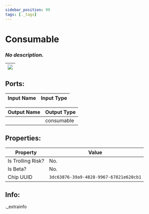 ```yaml
---
sidebar_position: 99
tags: [._tags]
---
```


# Consumable


### *No description.*

| ![](https://images-ext-2.discordapp.net/external/MPmIaQzlEPmgGWlgi-WxBBXt0Bjv_zWPkg1y1f_sy3s/https/www.recroomcircuits.com/image/circuit/absolute-value?width=206&height=108) |
|-----|

## Ports:

| Input Name | Input Type |
|-----------|-----------|

| Output Name | Output Type |
|-----------|-----------|
|  | consumable |

## Properties:

| Property  | Value |
|-------------------|-----------|
| Is Trolling Risk? | No. |
| Is Beta? | No. |
| Chip UUID | `3dc63876-39a9-4828-9967-67821e620cb1` |

## Info:
._extrainfo